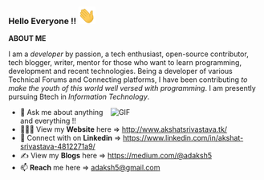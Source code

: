 ### Hello Everyone !!  <img src="https://github.com/ABSphreak/ABSphreak/blob/master/gifs/Hi.gif" width="35px">

**ABOUT ME** 

I am a *developer* by passion, a tech enthusiast, open-source contributor, tech blogger, writer, mentor for those who want to learn programming, development and recent technologies.
Being a developer of various Technical Forums and Connecting platforms, I have been contributing *to make the youth of this world well versed with programming*.
I am presently pursuing Btech in *Information Technology*.


<img align ="right" alt="GIF" src="https://media.giphy.com/media/wvQIqJyNBOCjK/giphy.gif" width="300px" />


- 💬 Ask me about anything and everything !! 
- 👨🏻‍💻 View my **Website** here => http://www.akshatsrivastava.tk/
- 💬 Connect with on **Linkedin** => https://www.linkedin.com/in/akshat-srivastava-4812271a9/
- ✍ View my **Blogs** here => https://medium.com/@adaksh5
- 📫 **Reach** me here => adaksh5@gmail.com

<!-- <p>
https://miro.medium.com/max/875/1*Urc28sbnORGOW5oyohQ06g.gif
  <a href="https://www.linkedin.com/in/akshat-srivastava-4812271a9/">
    <img src="https://img.shields.io/badge/Abhishek-Srivastava-386938188?style=flat&logo=linkedin">
  </a>
 
 <a href="https://medium.com/@adaksh5">
    <img src="https://img.shields.io/badge/abhishek2x-30302f?style=flat&logo=medium">
  </a>
</p>>

